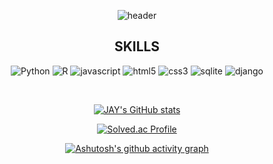 
<div align = 'center'>

  
 ![header](https://capsule-render.vercel.app/api?type=waving&color=gradient&height=250&&section=header&text=Jay's%20GIT&fontSize=80)
<br>

## SKILLS
![Python](https://img.shields.io/badge/Python-3776AB.svg?&style=for-the-badge&logo=Python&logoColor=white)
![R](https://img.shields.io/badge/R-276DC3.svg?&style=for-the-badge&logo=R&logoColor=white)
![javascript](https://img.shields.io/badge/javascript-F7DF1E.svg?&style=for-the-badge&logo=javascript&logoColor=white)
![html5](https://img.shields.io/badge/html5-E34F26.svg?&style=for-the-badge&logo=html5&logoColor=white)
![css3](https://img.shields.io/badge/css3-1572B6.svg?&style=for-the-badge&logo=css3&logoColor=white)
![sqlite](https://img.shields.io/badge/sqlite-003B57.svg?&style=for-the-badge&logo=sqlite&logoColor=white)
![django](https://img.shields.io/badge/django-092E20.svg?&style=for-the-badge&logo=django&logoColor=white)

<br>

[![JAY's GitHub stats](https://github-readme-stats.vercel.app/api?username=JayJayleee&show_icons=true&theme=tokyonight)
](https://github.com/anuraghazra/github-readme-stats)

[![Solved.ac Profile](http://mazassumnida.wtf/api/v2/generate_badge?boj=jayjayleee)](https://solved.ac/jayjayleee/)
  
[![Ashutosh's github activity graph](https://github-readme-activity-graph.cyclic.app/graph?username=JayJayleee&theme=rogue)](https://github.com/JayJayleee/github-readme-activity-graph)


</div>
